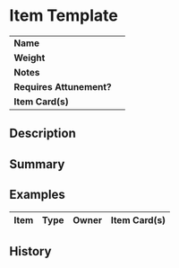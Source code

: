 # Item Template

|||
| --- | --- |
| **Name** | | item.2
| **Weight** | |
| **Notes** | |
| **Requires Attunement?** | | *Remove if not a magic item*
| **Item Card(s)** | | *Remove if digital campaign*

## Description

## Summary

## Examples

| Item | Type | Owner | Item Card(s) |
| --- | --- | --- | --- |

## History
